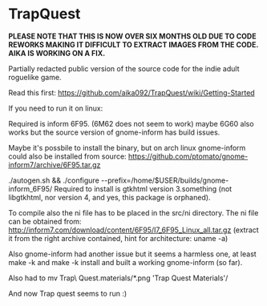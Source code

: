 # TrapQuest

**PLEASE NOTE THAT THIS IS NOW OVER SIX MONTHS OLD DUE TO CODE REWORKS MAKING IT DIFFICULT TO EXTRACT IMAGES FROM THE CODE. AIKA IS WORKING ON A FIX.**

Partially redacted public version of the source code for the indie adult roguelike game.

Read this first:
https://github.com/aika092/TrapQuest/wiki/Getting-Started

If you need to run it on linux:

Required is inform 6F95. (6M62 does not seem to work) maybe 6G60 also works but the source version of gnome-inform has build issues.

Maybe it's possbile to install the binary, but on arch linux gnome-inform could also be installed from source:
https://github.com/ptomato/gnome-inform7/archive/6F95.tar.gz

./autogen.sh && ./configure --prefix=/home/$USER/builds/gnome-inform_6F95/
Required to install is gtkhtml version 3.something (not libgtkhtml, nor version 4, and yes, this package is orphaned).

To compile also the ni file has to be placed in the src/ni directory. The ni file can be obtained from:
http://inform7.com/download/content/6F95/I7_6F95_Linux_all.tar.gz
(extract it from the right archive contained, hint for architecture: uname -a)

Also gnome-inform had another issue but it seems a harmless one, at least make -k and make -k install and built a working gnome-inform (so far).

Also had to
mv Trap\ Quest.materials/*.png 'Trap Quest Materials'/

And now Trap quest seems to run :)

